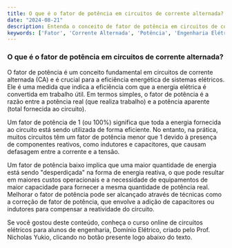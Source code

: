 ```yaml
---
title: O que é o fator de potência em circuitos de corrente alternada?
date: "2024-08-21"
description: Entenda o conceito de fator de potência em circuitos de corrente alternada e sua importância na engenharia elétrica.
keywords: ['Fator', 'Corrente Alternada', 'Potência', 'Engenharia Elétrica']
---
```


### O que é o fator de potência em circuitos de corrente alternada?

O fator de potência é um conceito fundamental em circuitos de corrente alternada (CA) e é crucial para a eficiência energética de sistemas elétricos. Ele é uma medida que indica a eficiência com que a energia elétrica é convertida em trabalho útil. Em termos simples, o fator de potência é a razão entre a potência real (que realiza trabalho) e a potência aparente (total fornecida ao circuito).

Um fator de potência de 1 (ou 100%) significa que toda a energia fornecida ao circuito está sendo utilizada de forma eficiente. No entanto, na prática, muitos circuitos têm um fator de potência menor que 1 devido à presença de componentes reativos, como indutores e capacitores, que causam defasagem entre a corrente e a tensão.

Um fator de potência baixo implica que uma maior quantidade de energia está sendo "desperdiçada" na forma de energia reativa, o que pode resultar em maiores custos operacionais e a necessidade de equipamentos de maior capacidade para fornecer a mesma quantidade de potência real. Melhorar o fator de potência pode ser alcançado através de técnicas como a correção de fator de potência, que envolve a adição de capacitores ou indutores para compensar a reatividade do circuito.

Se você gostou deste conteúdo, conheça o curso online de circuitos elétricos para alunos de engenharia, Domínio Elétrico, criado pelo Prof. Nicholas Yukio, clicando no botão presente logo abaixo do texto.